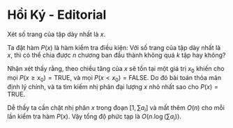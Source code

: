 # Hồi Ký - Editorial

Xét số trang của tập dày nhất là $x$.

Ta đặt hàm $P(x)$ là hàm kiểm tra điều kiện: Với số trang của tập dày nhất là $x,$ thì có thể chia được $n$ chương ban đầu thành không quá $k$ tập hay không?

Nhận xét thấy rằng, theo chiều tăng của $x$ sẽ tồn tại một giá trị $x_0$ khiến cho mọi $P(x \ge x_0) = \text{TRUE},$ và mọi $P(x < x_0) = \text{FALSE}$. Do đó bài toán thỏa mãn định lý chính, và ta tìm kiếm nhị phân đại lượng $x$ nhỏ nhất sao cho $P(x) = \text{TRUE}$.

Dễ thấy ta cần chặt nhị phân $x$ trong đoạn $\Big[1, \sum a_i\Big]$ và mất thêm $O(n)$ cho mỗi lần kiểm tra hàm $P(x)$. Vậy tổng độ phức tạp là $O\Big(n.\log\big(\sum a_i\big)\Big)$.

